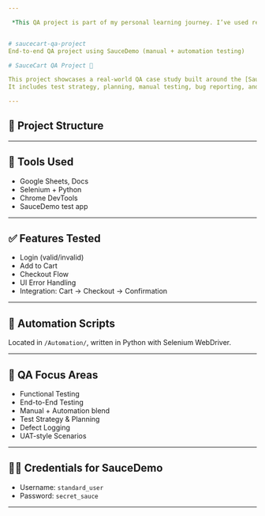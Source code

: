 ```yaml
---

 *This QA project is part of my personal learning journey. I’ve used real-world practices, explored manual + automation testing, and crafted every part of this from scratch with guidance from tutorials and mentorship tools. I'm constantly improving and open to feedback.* 💡


# saucecart-qa-project
End-to-end QA project using SauceDemo (manual + automation testing)

# SauceCart QA Project 🛒

This project showcases a real-world QA case study built around the [SauceDemo](https://www.saucedemo.com/) e-commerce application.  
It includes test strategy, planning, manual testing, bug reporting, and basic Selenium automation.

---
```


## 📁 Project Structure


---

## 🔧 Tools Used
- Google Sheets, Docs
- Selenium + Python
- Chrome DevTools
- SauceDemo test app

---

## ✅ Features Tested
- Login (valid/invalid)
- Add to Cart
- Checkout Flow
- UI Error Handling
- Integration: Cart → Checkout → Confirmation

---

## 🤖 Automation Scripts
Located in `/Automation/`, written in Python with Selenium WebDriver.

---

## 🧪 QA Focus Areas
- Functional Testing
- End-to-End Testing
- Manual + Automation blend
- Test Strategy & Planning
- Defect Logging
- UAT-style Scenarios

---

## 🧑‍💻 Credentials for SauceDemo
- Username: `standard_user`
- Password: `secret_sauce`

---



